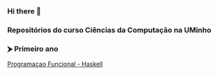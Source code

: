 ### Hi there 👋

### Repositórios do curso Ciências da Computação na UMinho

### ⮞ Primeiro ano

[Programaçao Funcional - Haskell](https://github.com/Miguelii/PF)
